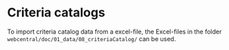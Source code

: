 # Criteria catalogs
To import criteria catalog data from a excel-file, the Excel-files in the folder `webcentral/doc/01_data/08_criteriaCatalog/` can be used. 
